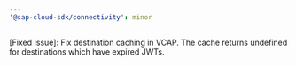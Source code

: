 ```yaml
---
'@sap-cloud-sdk/connectivity': minor
---
```


[Fixed Issue]: Fix destination caching in VCAP. The cache returns undefined for destinations which have expired JWTs.
